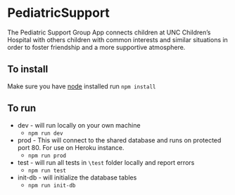 # PediatricSupport
The Pediatric Support Group App connects children at UNC Children’s Hospital with others children with common interests and similar situations in order to foster friendship and a more supportive atmosphere.

## To install
Make sure you have [node](https://nodejs.org/en/download/) installed
run `npm install`

## To run
* dev - will run locally on your own machine
  * `npm run dev`
* prod - This will connect to the shared database and runs on protected port 80. For use on Heroku instance.
  * `npm run prod`
* test - will run all tests in `\test` folder locally and report errors
  * `npm run test`
* init-db - will initialize the database tables
  * `npm run init-db`
